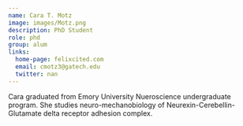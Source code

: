 ```yaml
---
name: Cara T. Motz
image: images/Motz.png
description: PhD Student
role: phd
group: alum
links:
  home-page: felixcited.com
  email: cmotz3@gatech.edu
  twitter: nan
---
```


Cara graduated from Emory University Nueroscience undergraduate program. She studies neuro-mechanobiology of Neurexin-Cerebellin-Glutamate delta receptor adhesion complex.
